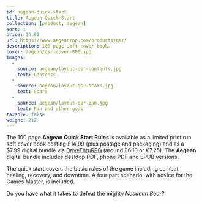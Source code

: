 ```yaml
---
id: aegean-quick-start
title: Aegean Quick Start
collection: [product, aegean]
sort: 1
price: 14.99
url: https://www.aegeanrpg.com/products/qsr/
description: 100 page soft cover book.
cover: aegean/qsr-cover-800.jpg
images:
  -
    source: aegean/layout-qsr-contents.jpg
    text: Contents
  -
    source: aegean/layout-qsr-scars.jpg
    text: Scars
  -
    source: aegean/layout-qsr-pan.jpg
    text: Pan and other gods
taxable: false
weight: 212
---
```


The 100 page **Aegean Quick Start Rules** is available as a limited print run soft cover book costing £14.99 (plus postage and packaging) and as a $7.99 digital bundle via [DriveThruRPG](https://www.drivethrurpg.com/product/278997/Aegean-Quick-Start?src=website) (around £6.10 or €7.25). The **Aegean** digital bundle includes desktop PDF, phone PDF and EPUB versions.

The quick start covers the basic rules of the game including combat, healing, recovery, and downtime. A four part scenario, with advice for the Games Master, is included.

Do you have what it takes to defeat the mighty *Nesaean Boar*?
